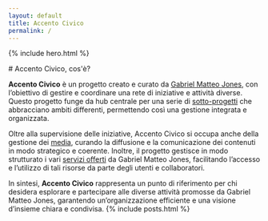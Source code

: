 ```yaml
---
layout: default
title: Accento Civico
permalink: /
---
```


{% include hero.html %}

<div class="container">
# Accento Civico, cos'è?

**Accento Civico** è un progetto creato e curato da [Gabriel Matteo Jones](https://18f.it/gabrieljones/), con l’obiettivo di gestire e coordinare una rete di iniziative e attività diverse. Questo progetto funge da hub centrale per una serie di [sotto-progetti](http://18f.it/progetti/) che abbracciano ambiti differenti, permettendo così una gestione integrata e organizzata.

Oltre alla supervisione delle iniziative, Accento Civico si occupa anche della gestione dei [media](http://18f.it/media/), curando la diffusione e la comunicazione dei contenuti in modo strategico e coerente. Inoltre, il progetto gestisce in modo strutturato i vari [servizi offerti](http://18f.it/servizi/) da Gabriel Matteo Jones, facilitando l’accesso e l’utilizzo di tali risorse da parte degli utenti e collaboratori.

In sintesi, **Accento Civico** rappresenta un punto di riferimento per chi desidera esplorare e partecipare alle diverse attività promosse da Gabriel Matteo Jones, garantendo un’organizzazione efficiente e una visione d’insieme chiara e condivisa.
{% include posts.html %}
</div>
